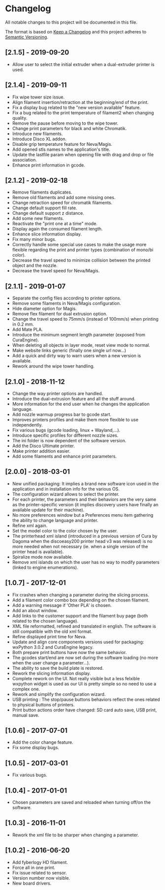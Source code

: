 # Changelog
All notable changes to this project will be documented in this file.

The format is based on [Keep a Changelog](http://keepachangelog.com/en/1.0.0/)
and this project adheres to [Semantic Versioning](http://semver.org/spec/v2.0.0.html).

## [2.1.5] - 2019-09-20
- Allow user to select the initial extruder when a dual-extruder printer is used.

## [2.1.4] - 2019-09-11
- Fix wipe tower size issue.
- Align filament insertion/retraction at the beginning/end of the print.
- Fix a display bug related to the "new version available" feature.
- Fix a bug related to the print temperature of filament2 when changing quality.
- Remove the pause before moving to the wipe tower.
- Change print parameters for black and white Chromatik.
- Introduce new filaments.
- Introduce Disco XL addon.
- Disable grip temperature feature for Neva/Magis.
- Add opened stls names to the application's title.
- Update the lastfile param when opening file with drag and drop or file association.
- Enhance print information in gcode.

## [2.1.2] - 2019-02-18
- Remove filaments duplicates.
- Remove old filaments and add some missing ones.
- Change retraction speed for chromatik filaments.
- Change default support fill rate.
- Change default support z distance.
- Add some new filaments.
- Reactivate the "print one at a time" mode.
- Display again the consumed filament length.
- Enhance slice information display.
- Fix many minor bugs.
- Correctly handle some special use cases to make the usage more flexible regarding the print and printer types (combination of mono/bi color).
- Decrease the travel speed to minimize collision between the printed object and the nozzle.
- Decrease the travel speed for Neva/Magis.

## [2.1.1] - 2019-01-07
- Separate the config files according to printer options.
- Remove some filaments in Neva/Magis configuration.
- Hide diameter option for Magis.
- Remove flex filament for dual extrusion option.
- Change the travel speed to 75mm/s (instead of 100mm/s) when printing in 0.2 mm.
- Add Mate PLA.
- Introduce the minimum segment length parameter (exposed from CuraEngine).
- When deleting all objects in layer mode, reset view mode to normal.
- Make website links generic (finally one single url now...)
- Add a quick and dirty way to warn users when a new version is available.
- Rework around the wipe tower handling.

## [2.1.0] - 2018-11-12
- Change the way printer options are handled.
- Introduce the dual-extrusion feature and all the stuff around.
- More information for the end user when he changes the application language.
- Add nozzle warmup progress bar to gcode start.
- Improves printers profiles and make them more flexible to use independently.
- Fix various bugs (gcode loading, linux + Wayland,...).
- Introduce specific profiles for different nozzle sizes.
- The ini folder is now dependent of the software version.
- Add the Disco Ultimate printer.
- Make printer addition easier.
- Add some filaments and enhance print parameters.

## [2.0.0] - 2018-03-01
- New unified packaging: It implies a brand new software icon used in the application and in installation info for the various OS.
- The configuration wizard allows to select the printer.
- For each printer, the parameters and their behaviors are the very same as the printer-specific version (it implies discovery users have finally an available update for their machine).
- No more preferences window but a Preferences menu item gathering the ability to change language and printer.
- Refine xml again.
- Set the model color to the color chosen by the user.
- The printerhead xml island (introduced in a previous version of Cura by Dagoma when the discoeasy200 printer head v3 was released) is no more needed when not necessary (ie. when a single version of the printer head is available).
- Spiralize mode now available.
- Remove xml islands on which the user has no way to modify parameters (linked to engine enumerations).

## [1.0.7] - 2017-12-01
- Fix crashes when changing a parameter during the slicing process.
- Add a filament color combo box depending on the chosen filament.
- Add a warning message if 'Other PLA' is chosen.
- Add an about window.
- Add links to the customer support and the filament buy page (both related to the chosen language).
- XML file reformatted, refined and translated in english. The software is still compatible with the old xml format.
- Refine displayed print time for Neva.
- Update and align core components versions used for packaging: wxPython 3.0.2 and CuraEngine legacy.
- Both prepare print buttons have now the same behavior.
- The gcodes start/end are now set during the software loading (no more when the user change a parameter...).
- The ability to save the build plate is restored.
- Rework the slicing information display.
- Complete rework on the UI. Not really visible but a less felxible wxpython widget is used as our UI is pretty simple so no need to use a complex one.
- Rework and simplify the configuration wizard.
- USB printing : The stop/pause buttons behaviors reflect the ones related to physical buttons of printers.
- Print button actions order have changed: SD card auto save, USB print, manual save.

## [1.0.6] - 2017-07-01
- Add the color change feature.
- Fix some display bugs.

## [1.0.5] - 2017-03-01
- Fix various bugs.

## [1.0.4] - 2017-01-01
- Chosen parameters are saved and reloaded when turning off/on the software.

## [1.0.3] - 2016-11-01
- Rework the xml file to be sharper when changing a parameter.

## [1.0.2] - 2016-06-20
- Add fyberlogy HD filament.
- Force all in one print.
- Fix issue related to sensor.
- Version number now visible.
- New board drivers.
